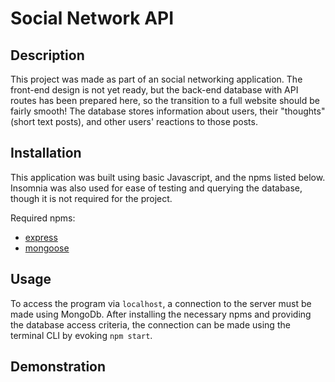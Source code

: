 # Social Network API

## Description
This project was made as part of an social networking application. The front-end design is not yet ready, but the back-end database with API routes has been prepared here, so the transition to a full website should be fairly smooth! The database stores information about users, their "thoughts" (short text posts), and other users' reactions to those posts.

## Installation
This application was built using basic Javascript, and the npms listed below. Insomnia was also used for ease of testing and querying the database, though it is not required for the project.

Required npms:
- [express](https://www.npmjs.com/package/express)
- [mongoose](https://www.npmjs.com/package/mongoose)

## Usage
To access the program via `localhost`, a connection to the server must be made using MongoDb. After installing the necessary npms and providing the database access criteria, the connection can be made using the terminal CLI by evoking `npm start`.

## Demonstration
